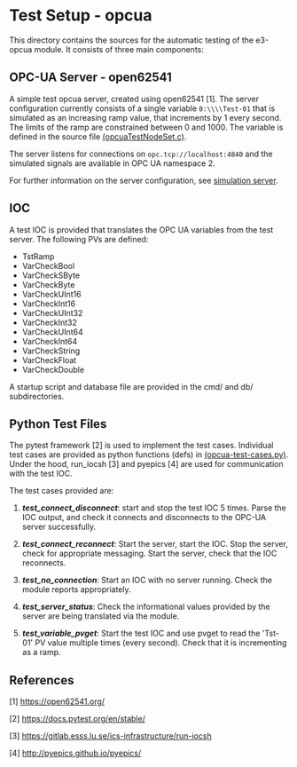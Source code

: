 # Test Setup - opcua
This directory contains the sources for the automatic testing of the e3-opcua module.
It consists of three main components:

## OPC-UA Server - open62541
A simple test opcua server, created using open62541 [1]. The server configuration currently
consists of a single variable ``0:\\\\Test-01`` that is simulated as an increasing ramp value, that
increments by 1 every second. The limits of the ramp are constrained between 0 and 1000.
The variable is defined in the source file [\(opcuaTestNodeSet.c\)](test/server/opcuaTestNodeSet.c).

The server listens for connections on ``opc.tcp://localhost:4840`` and the simulated
signals are available in OPC UA namespace 2.

For further information on the server configuration, see [simulation server](test/server/README.md).

## IOC
A test IOC is provided that translates the OPC UA variables from the test server. The following PVs are defined:

 * TstRamp
 * VarCheckBool
 * VarCheckSByte
 * VarCheckByte
 * VarCheckUInt16
 * VarCheckInt16
 * VarCheckUInt32
 * VarCheckInt32
 * VarCheckUInt64
 * VarCheckInt64
 * VarCheckString
 * VarCheckFloat
 * VarCheckDouble

A startup script and database file are provided in the
cmd/ and db/ subdirectories.

## Python Test Files
The pytest framework [2] is used to implement the test cases. Individual test cases are provided
as python functions (defs) in [\(opcua-test-cases.py\)](test/opcua-test-cases.py). Under the hood, run_iocsh [3] and pyepics [4] are
used for communication with the test IOC.

The test cases provided are:

 1. **_test_connect_disconnect_**: start and stop the test IOC 5 times. Parse the IOC output, and check it
   connects and disconnects to the OPC-UA server successfully.

 2. **_test_connect_reconnect_**: Start the server, start the IOC. Stop the server, check for appropriate messaging. 
   Start the server, check that the IOC reconnects.

 3. **_test_no_connection_**: Start an IOC with no server running. Check the module reports appropriately.

 4. **_test_server_status_**: Check the informational values provided by the server are being translated via the module.


 5. **_test_variable_pvget_**: Start the test IOC and use pvget to read the 'Tst-01' PV value multiple times (every second).
   Check that it is incrementing as a ramp.
  

## References
[1] https://open62541.org/

[2] https://docs.pytest.org/en/stable/

[3] https://gitlab.esss.lu.se/ics-infrastructure/run-iocsh

[4] http://pyepics.github.io/pyepics/
